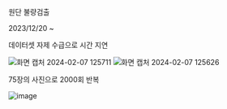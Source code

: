 원단 불량검출


2023/12/20 ~ 


데이터셋 자제 수급으로 시간 지연

![화면 캡처 2024-02-07 125711](https://github.com/JUVING/-/assets/129962308/907f7da5-e546-4310-8d9e-c9219653205c)
![화면 캡처 2024-02-07 125626](https://github.com/JUVING/-/assets/129962308/0c6a931e-6b17-42a0-b9af-0c9a1b855695)




75장의 사진으로 2000회 반복


![image](https://github.com/JUVING/Fabric-defect-detection/assets/129962308/0d8265ad-d6c5-444e-8ad0-fd48311a0c72)
